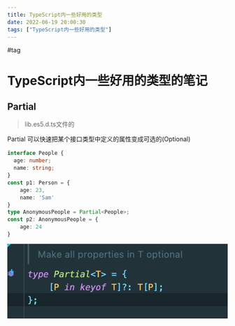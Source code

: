```yaml
---
title: TypeScript内一些好用的类型
date: 2022-06-19 20:00:30
tags: ["TypeScript内一些好用的类型"]
---
```

#tag

# TypeScript内一些好用的类型的笔记

## Partial
> lib.es5.d.ts文件的

Partial<T> 可以快速把某个接口类型中定义的属性变成可选的(Optional)
```typescript
interface People {
  age: number;
  name: string;
}
const p1: Person = {
	age: 23,
	name: 'Sam'
}
type AnonymousPeople = Partial<People>;
const p2: AnonymousPeople = {
	age: 24
}
```

![](https://raw.githubusercontent.com/Hbisedm/my-blob-picGo/main/img/202206192002513.png)

	